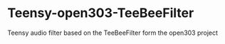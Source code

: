 # Teensy-open303-TeeBeeFilter
Teensy audio filter based on the TeeBeeFilter form the open303 project
